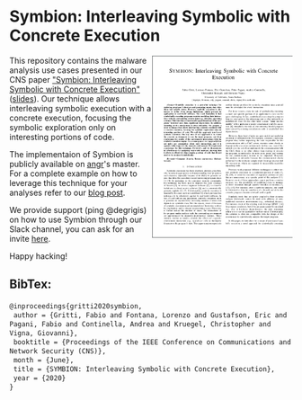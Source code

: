 # Symbion: Interleaving Symbolic with Concrete Execution
<a href=""> <img align="right" width="250"  src="symbion_paper.png"> </a>

This repository contains the malware analysis use cases presented in our CNS paper <a href="127.0.0.1">"Symbion: Interleaving Symbolic with Concrete Execution"</a> (<a href="">slides</a>). Our technique allows interleaving symbolic execution with a concrete execution, focusing the symbolic exploration only on interesting portions of code. 

The implementaion of Symbion is publicly available on <a href="https://github.com/angr/angr">angr</a>'s master.
For a complete example on how to leverage this technique for your analyses refer to our <a href="https://angr.io/blog/angr_symbion/">blog post</a>.

We provide support (ping @degrigis) on how to use Symbion through our Slack channel, you can ask for an invite <a href="https://angr.io/invite/.">here</a>.


Happy hacking!

## BibTex:
```
@inproceedings{gritti2020symbion,
 author = {Gritti, Fabio and Fontana, Lorenzo and Gustafson, Eric and Pagani, Fabio and Continella, Andrea and Kruegel, Christopher and Vigna, Giovanni},
 booktitle = {Proceedings of the IEEE Conference on Communications and Network Security (CNS)},
 month = {June},
 title = {SYMBION: Interleaving Symbolic with Concrete Execution},
 year = {2020}
}
```
